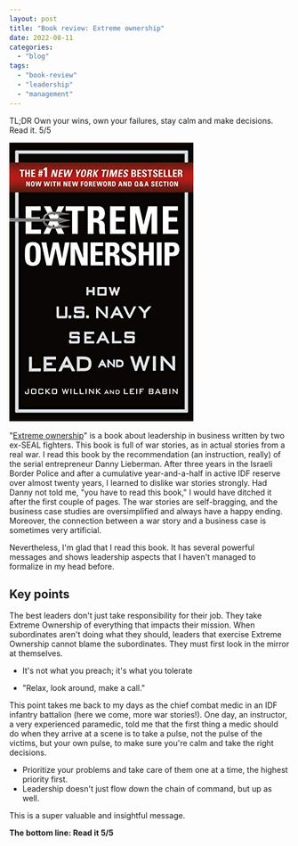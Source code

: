 ```yaml
---
layout: post
title: "Book review: Extreme ownership"
date: 2022-08-11
categories: 
  - "blog"
tags: 
  - "book-review"
  - "leadership"
  - "management"
---
```


TL;DR Own your wins, own your failures, stay calm and make decisions. Read it. 5/5

![](/assets/images/2022/08/extreme.jpg?w=331)

"[Extreme ownership](https://www.amazon.com/Extreme-Ownership-U-S-Navy-SEALs/dp/1250067057)" is a book about leadership in business written by two ex-SEAL fighters. This book is full of war stories, as in actual stories from a real war. I read this book by the recommendation (an instruction, really) of the serial entrepreneur Danny Lieberman. After three years in the Israeli Border Police and after a cumulative year-and-a-half in active IDF reserve over almost twenty years, I learned to dislike war stories strongly. Had Danny not told me, "you have to read this book," I would have ditched it after the first couple of pages. The war stories are self-bragging, and the business case studies are oversimplified and always have a happy ending. Moreover, the connection between a war story and a business case is sometimes very artificial.

Nevertheless, I'm glad that I read this book. It has several powerful messages and shows leadership aspects that I haven't managed to formalize in my head before.

## Key points

The best leaders don't just take responsibility for their job. They take Extreme Ownership of everything that impacts their mission. When subordinates aren't doing what they should, leaders that exercise Extreme Ownership cannot blame the subordinates. They must first look in the mirror at themselves.

- It's not what you preach; it's what you tolerate

- "Relax, look around, make a call." 

This point takes me back to my days as the chief combat medic in an IDF infantry battalion (here we come, more war stories!). One day, an instructor, a very experienced paramedic, told me that the first thing a medic should do when they arrive at a scene is to take a pulse, not the pulse of the victims, but your own pulse, to make sure you're calm and take the right decisions. 

- Prioritize your problems and take care of them one at a time, the highest priority first. 
- Leadership doesn't just flow down the chain of command, but up as well.

This is a super valuable and insightful message.

**The bottom line: Read it 5/5**
